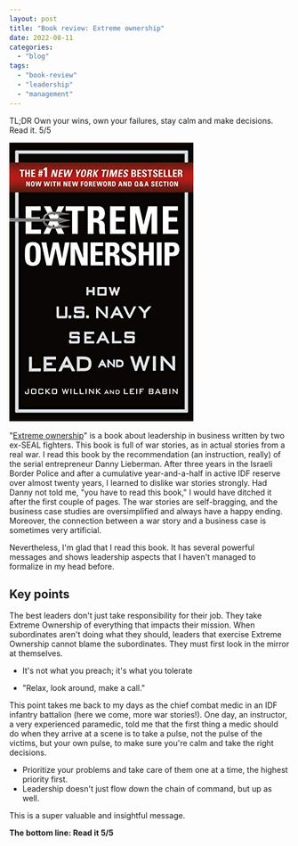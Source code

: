 ```yaml
---
layout: post
title: "Book review: Extreme ownership"
date: 2022-08-11
categories: 
  - "blog"
tags: 
  - "book-review"
  - "leadership"
  - "management"
---
```


TL;DR Own your wins, own your failures, stay calm and make decisions. Read it. 5/5

![](/assets/images/2022/08/extreme.jpg?w=331)

"[Extreme ownership](https://www.amazon.com/Extreme-Ownership-U-S-Navy-SEALs/dp/1250067057)" is a book about leadership in business written by two ex-SEAL fighters. This book is full of war stories, as in actual stories from a real war. I read this book by the recommendation (an instruction, really) of the serial entrepreneur Danny Lieberman. After three years in the Israeli Border Police and after a cumulative year-and-a-half in active IDF reserve over almost twenty years, I learned to dislike war stories strongly. Had Danny not told me, "you have to read this book," I would have ditched it after the first couple of pages. The war stories are self-bragging, and the business case studies are oversimplified and always have a happy ending. Moreover, the connection between a war story and a business case is sometimes very artificial.

Nevertheless, I'm glad that I read this book. It has several powerful messages and shows leadership aspects that I haven't managed to formalize in my head before.

## Key points

The best leaders don't just take responsibility for their job. They take Extreme Ownership of everything that impacts their mission. When subordinates aren't doing what they should, leaders that exercise Extreme Ownership cannot blame the subordinates. They must first look in the mirror at themselves.

- It's not what you preach; it's what you tolerate

- "Relax, look around, make a call." 

This point takes me back to my days as the chief combat medic in an IDF infantry battalion (here we come, more war stories!). One day, an instructor, a very experienced paramedic, told me that the first thing a medic should do when they arrive at a scene is to take a pulse, not the pulse of the victims, but your own pulse, to make sure you're calm and take the right decisions. 

- Prioritize your problems and take care of them one at a time, the highest priority first. 
- Leadership doesn't just flow down the chain of command, but up as well.

This is a super valuable and insightful message.

**The bottom line: Read it 5/5**
